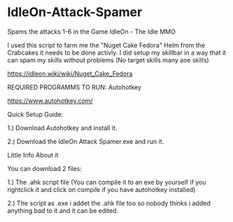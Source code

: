 # IdleOn-Attack-Spamer

Spams the attacks 1-6 in the Game IdleOn - The Idle MMO

I used this script to farm me the "Nuget Cake Fedora" Helm from the Crabcakes it needs to be done activly.
I did setup my skillbar in a way that it can spam my skills without problems (No target skills many aoe skills)

https://idleon.wiki/wiki/Nuget_Cake_Fedora






REQUIRED PROGRAMMS TO RUN: Autohotkey

https://www.autohotkey.com/


Quick Setup Guide: 

1.) Download Autohotkey and install it.

2.) Download the IdleOn Attack Spamer.exe and run it.











Little Info About it

You can download 2 files:




1.) The .ahk script file (You can compile it to an exe by yourself if you rightclick it and click on compile if you have autohotkey installed)

2.) The script as .exe i addet the .ahk file too so nobody thinks i added anything bad to it and it can be edited.





